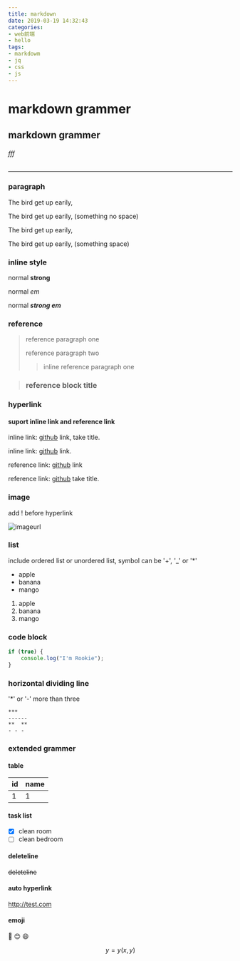 ```yaml
---
title: markdown
date: 2019-03-19 14:32:43
categories:
- web前端
- hello
tags:
- markdowm
- jq
- css
- js
---
```

# markdown grammer

## markdown grammer

###### fff
------

### paragraph

The bird get up earily,

The bird get up earily,
(something no space)

The bird get up earily,

The bird get up earily, 
(something space)

### inline style

normal  **strong**

normal *em*

normal ***strong em***

### reference

> reference paragraph one
>
> reference paragraph two
>
> >inline reference paragraph one

> ### reference block title

### hyperlink

#### suport inline link and reference link

inline link:   [github](https://test.com "title") link, take title.

inline link: [github](https://test.com) link.

reference link: [github][1] link

reference link: [github][2] take title.

[1]: https://test.com

[2]: https://test.com "title"

### image

add ! before hyperlink

![imageurl](https://test.com/test.png "favicon")

### list

include ordered list or unordered list, symbol can be '+', '_' or '*'
- apple
- banana
- mango

1. apple
2. banana
3. mango

### code block

```javascript
if (true) {
    console.log("I'm Rookie");
}
```



### horizontal dividing line

'*' or '-' more than three 

```text
***
------
**  **
- - -
```

### extended grammer

#### table

| id   | name |
| ---- | ---- |
|   1   |   1   |

#### task list

- [x] clean room
- [ ] clean bedroom

#### deleteline

~~deleteline~~

#### auto hyperlink

<http://test.com>

#### emoji

:camel: :blush: :smile:



$$y = y(x, y)​$$